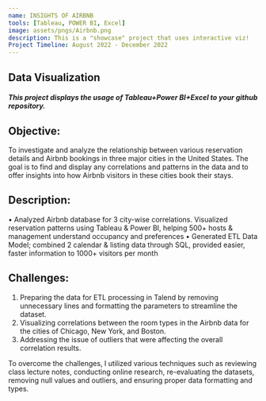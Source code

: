 ```yaml
---
name: INSIGHTS OF AIRBNB
tools: [Tableau, POWER BI, Excel]
image: assets/pngs/Airbnb.png
description: This is a "showcase" project that uses interactive viz!
Project Timeline: August 2022 - December 2022
---
```



## Data Visualization


##### This project displays the usage of Tableau+Power BI+Excel to your github repository.

## Objective: 
To investigate and analyze the relationship between various reservation details and Airbnb bookings in three major cities in the United States. The goal is to find and display any correlations and patterns in the data and to offer insights into how Airbnb visitors in these cities book their stays.

## Description: 
 • Analyzed Airbnb database for 3 city-wise correlations. Visualized reservation patterns using Tableau & Power BI, helping 500+ hosts & management understand occupancy and preferences
 • Generated ETL Data Model; combined 2 calendar & listing data through SQL, provided easier, faster information to 1000+ visitors per month


## Challenges: 
1. Preparing the data for ETL processing in Talend by removing unnecessary lines and formatting the parameters to streamline the dataset.
2. Visualizing correlations between the room types in the Airbnb data for the cities of Chicago, New York, and Boston.
3. Addressing the issue of outliers that were affecting the overall correlation results.

To overcome the challenges, I utilized various techniques such as reviewing class lecture notes, conducting online research, re-evaluating the datasets, removing null values and outliers, and ensuring proper data formatting and types.
